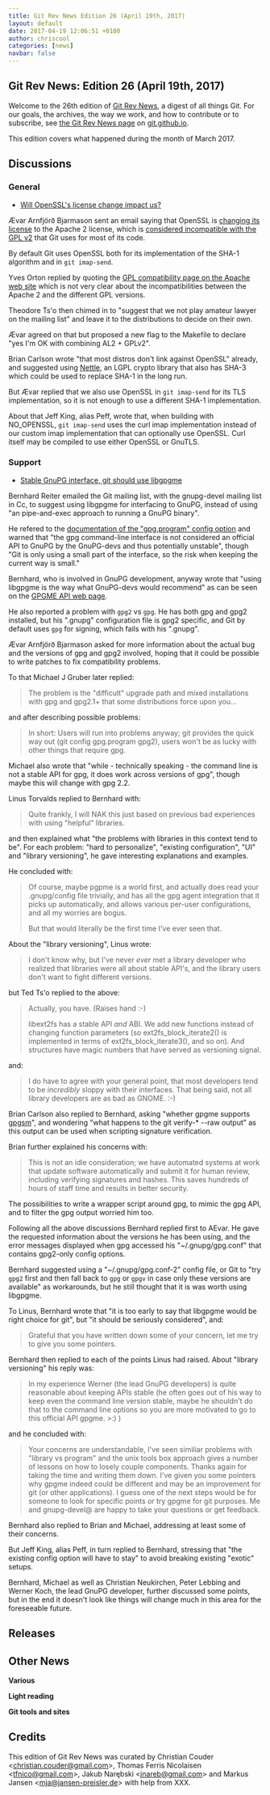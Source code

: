 ```yaml
---
title: Git Rev News Edition 26 (April 19th, 2017)
layout: default
date: 2017-04-19 12:06:51 +0100
author: chriscool
categories: [news]
navbar: false
---
```


## Git Rev News: Edition 26 (April 19th, 2017)

Welcome to the 26th edition of [Git Rev News](https://git.github.io/rev_news/rev_news/),
a digest of all things Git. For our goals, the archives, the way we work, and how to contribute or to
subscribe, see [the Git Rev News page](https://git.github.io/rev_news/rev_news/) on [git.github.io](http://git.github.io).

This edition covers what happened during the month of March 2017.

## Discussions


### General

* [Will OpenSSL's license change impact us?](http://public-inbox.org/git/CACBZZX6F47uC9jLxppgkUnwVpGV2jpzzP4kwTuqKgayCevomeA@mail.gmail.com/)

Ævar Arnfjörð Bjarmason sent an email saying that OpenSSL is
[changing its license](https://www.openssl.org/blog/blog/2017/03/22/license/)
to the Apache 2 license, which is
[considered incompatible with the GPL v2](https://www.gnu.org/licenses/license-list.html#apache2)
that Git uses for most of its code.

By default Git uses OpenSSL both for its implementation of the SHA-1
algorithm and in `git imap-send`.

Yves Orton replied by quoting the
[GPL compatibility page on the Apache web site](https://www.apache.org/licenses/GPL-compatibility.html)
which is not very clear about the incompatibilities between the Apache
2 and the different GPL versions.

Theodore Ts'o then chimed in to "suggest that we not play amateur
lawyer on the mailing list" and leave it to the distributions to
decide on their own.

Ævar agreed on that but proposed a new flag to the Makefile to declare
"yes I'm OK with combining AL2 + GPLv2".

Brian Carlson wrote "that most distros don't link against OpenSSL"
already, and suggested using
[Nettle](https://en.wikipedia.org/wiki/Nettle_(cryptographic_library)),
an LGPL crypto library that also has SHA-3 which could be used to
replace SHA-1 in the long run.

But Ævar replied that we also use OpenSSL in `git imap-send` for its
TLS implementation, so it is not enough to use a different SHA-1
implementation.

About that Jeff King, alias Peff, wrote that, when building with
NO_OPENSSL, `git imap-send` uses the curl imap implementation instead
of our custom imap implementation that can optionally use
OpenSSL. Curl itself may be compiled to use either OpenSSL or GnuTLS.

<!---
### Reviews
-->


### Support

* [Stable GnuPG interface, git should use libgpgme](http://public-inbox.org/git/201703101100.15214.bernhard.reiter@intevation.de)

Bernhard Reiter emailed the Git mailing list, with the gnupg-devel
mailing list in Cc, to suggest using libgpgme for interfacing to
GnuPG, instead of using "an pipe-and-exec approach to running a GnuPG
binary".

He refered to the
[documentation of the "gpg.program" config option](https://github.com/git/git/blob/3bc53220cb2dcf709f7a027a3f526befd021d858/Documentation/config.txt#L1572-L1581)
and warned that "the gpg command-line interface is not considered an
official API to GnuPG by the GnuPG-devs and thus potentially
unstable", though "Git is only using a small part of the interface, so
the risk when keeping the current way is small."

Bernhard, who is involved in GnuPG development, anyway wrote that "using
libgpgme is the way what GnuPG-devs would recommend" as can be seen on
the [GPGME API web page](https://wiki.gnupg.org/APIs).

He also reported a problem with `gpg2` vs `gpg`. He has both gpg and
gpg2 installed, but his ".gnupg" configuration file is gpg2 specific,
and Git by default uses `gpg` for signing, which fails with his
".gnupg".

Ævar Arnfjörð Bjarmason asked for more information about the actual
bug and the versions of gpg and gpg2 involved, hoping that it could
be possible to write patches to fix compatibility problems.

To that Michael J Gruber later replied:

> The problem is the "difficult" upgrade path and mixed installations with
> gpg and gpg2.1+ that some distributions force upon you...

and after describing possible problems:

> In short: Users will run into problems anyway; git provides the quick
> way out (git config gpg.program gpg2), users won't be as lucky with
> other things that require gpg.

Michael also wrote that "while - technically speaking - the command
line is not a stable API for gpg, it does work across versions of gpg",
though maybe this will change with gpg 2.2.

Linus Torvalds replied to Bernhard with:

> Quite frankly, I will NAK this just based on previous bad experiences
> with using "helpful" libraries.

and then explained what "the problems with libraries in this context
tend to be". For each problem: "hard to personalize", "existing
configuration", "UI" and "library versioning", he gave interesting
explanations and examples.

He concluded with:

> Of course, maybe pgpme is a world first, and actually does read your
> .gnupg/config file trivially, and has all the gpg agent integration
> that it picks up automatically, and allows various per-user
> configurations, and all my worries are bogus.
>
> But that would literally be the first time I've ever seen that.

About the "library versioning", Linus wrote:

> I don't know why, but I've never *ever* met a library developer who
> realized that libraries were all about stable API's, and the library
> users don't want to fight different versions.

but Ted Ts'o replied to the above:

> Actually, you have.  (Raises hand :-)
>
> libext2fs has a stable API *and* ABI.  We add new functions instead of
> changing function parameters (so ext2fs_block_iterate2() is
> implemented in terms of ext2fs_block_iterate3(), and so on).  And
> structures have magic numbers that have served as versioning signal.

and:

> I do have to agree with your general point, that most developers tend
> to be *incredibly* sloppy with their interfaces.  That being said, not
> all library developers are as bad as GNOME.  :-)

Brian Carlson also replied to Bernhard, asking "whether gpgme supports
[gpgsm](https://linux.die.net/man/1/gpgsm)", and wondering "what
happens to the git verify-* --raw output" as this output can be used
when scripting signature verification.

Brian further explained his concerns with:

> This is not an idle consideration; we have automated systems at work
> that update software automatically and submit it for human review,
> including verifying signatures and hashes. This saves hundreds of hours
> of staff time and results in better security.

The possibilities to write a wrapper script around gpg, to mimic the gpg
API, and to filter the gpg output worried him too.

Following all the above discussions Bernhard replied first to
AEvar. He gave the requested information about the versions he has
been using, and the error messages displayed when gpg accessed his
"~/.gnupg/gpg.conf" that contains gpg2-only config options.

Bernhard suggested using a "~/.gnupg/gpg.conf-2" config file, or Git
to "try `gpg2` first and then fall back to `gpg` or `gpgv` in case
only these versions are available" as workarounds, but he still thought
that it is was worth using libgpgme.

To Linus, Bernhard wrote that "it is too early to say that libgpgme
would be right choice for git", but "it should be seriously
considered", and:

> Grateful that you have written down some of your concern, let me try
> to give you some pointers.

Bernhard then replied to each of the points Linus had raised. About
"library versioning" his reply was:

> In my experience Werner (the lead GnuPG developers) is quite reasonable about
> keeping APIs stable (he often goes out of his way to keep even the command
> line version stable, maybe he shouldn't do that to the command line options
> so you are more motivated to go to this official API gpgme. >:) )

and he concluded with:

> Your concerns are understandable, I've seen similiar problems with "library vs
> program" and the unix tools box approach gives a number of lessons on how to
> losely couple components. Thanks again for taking the time and writing them
> down. I've given you some pointers why gpgme indeed could be different and
> may be an improvement for git (or other applications). I guess one of the
> next steps would be for someone to look for specific points or try gpgme for
> git purposes. Me and gnupg-devel@ are happy to take your questions or get
> feedback.

Bernhard also replied to Brian and Michael, addressing at least some
of their concerns.

But Jeff King, alias Peff, in turn replied to Bernhard, stressing that
"the existing config option will have to stay" to avoid breaking
existing "exotic" setups.

Bernhard, Michael as well as Christian Neukirchen, Peter Lebbing and
Werner Koch, the lead GnuPG developer, further discussed some points,
but in the end it doesn't look like things will change much in this
area for the foreseeable future.


## Releases


## Other News

__Various__


__Light reading__


__Git tools and sites__


## Credits

This edition of Git Rev News was curated by
Christian Couder &lt;<christian.couder@gmail.com>&gt;,
Thomas Ferris Nicolaisen &lt;<tfnico@gmail.com>&gt;,
Jakub Narębski &lt;<jnareb@gmail.com>&gt; and
Markus Jansen &lt;<mja@jansen-preisler.de>&gt;
with help from XXX.
